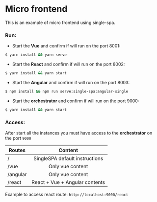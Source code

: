 # Micro frontend

This is an example of micro frontend using single-spa.

### Run:

- Start the **Vue** and confirm if will run on the port 8001:

```sh
$ yarn install && yarn serve
```

- Start the **React** and confirm if will run on the port 8002:

```sh
$ yarn install && yarn start
```

- Start the **Angular** and confirm if will run on the port 8003:

```sh
$ npm install && npm run serve:single-spa:angular-single
```

- Start the **orchestrator** and confirm if will run on the port 9000:

```sh
$ yarn install && yarn start
```

### Access:

After start all the instances you must have access to the **orchestrator** on the port `9000`

| Routes   |            Content             |
| -------- | :----------------------------: |
| /        | SingleSPA default instructions |
| /vue     |        Only vue content        |
| /angular |        Only vue content        |
| /react   | React + Vue + Angular contents |

Example to access react route: `http://localhost:9000/react`
